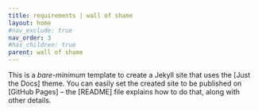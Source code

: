 ```yaml
---
title: requirements | wall of shame
layout: home
#nav_exclude: true
nav_order: 3
#has_children: true
parent: wall of shame
---
```


This is a *bare-minimum* template to create a Jekyll site that uses the [Just the Docs] theme. You can easily set the created site to be published on [GitHub Pages] – the [README] file explains how to do that, along with other details.